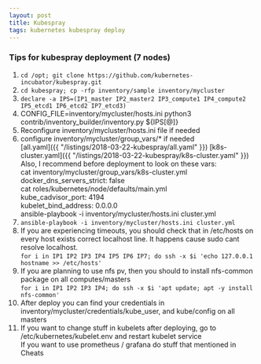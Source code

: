```yaml
---
layout: post
title: Kubespray  
tags: kubernetes kubespray deploy
---
```


### Tips for kubespray deployment (7 nodes)  

1. ``cd /opt; git clone https://github.com/kubernetes-incubator/kubespray.git``    
2. ``cd kubespray; cp -rfp inventory/sample inventory/mycluster``    
3. ``declare -a IPS=(IP1_master IP2_master2 IP3_compute1 IP4_compute2 IP5_etcd1 IP6_etcd2 IP7_etcd3)``  
4. CONFIG_FILE=inventory/mycluster/hosts.ini python3 contrib/inventory_builder/inventory.py ${IPS[@]}  
5. Reconfigure inventory/mycluster/hosts.ini file if needed  
6. configure inventory/mycluster/group_vars/* if needed  
[all.yaml]({{ "/listings/2018-03-22-kubespray/all.yaml" }})
[k8s-cluster.yaml]({{ "/listings/2018-03-22-kubespray/k8s-cluster.yaml" }})
Also, I recommend before deployment to look on these vars:  
cat inventory/mycluster/group_vars/k8s-cluster.yml   
    docker_dns_servers_strict: false  
cat roles/kubernetes/node/defaults/main.yml  
    kube_cadvisor_port: 4194  
    kubelet_bind_address: 0.0.0.0  
ansible-playbook -i inventory/mycluster/hosts.ini cluster.yml   
7. ``ansible-playbook -i inventory/mycluster/hosts.ini cluster.yml``  
8. If you are experiencing timeouts, you should check that in /etc/hosts on every host exists correct localhost line. It happens cause sudo cant resolve localhost.   
``for i in IP1 IP2 IP3 IP4 IP5 IP6 IP7; do ssh -x $i 'echo 127.0.0.1 hostname >> /etc/hosts'``    
9. If you are planning to use nfs pv, then you should to install nfs-common package on all computes/masters  
``for i in IP1 IP2 IP3 IP4; do ssh -x $i 'apt update; apt -y install nfs-common'``    
10. After deploy you can find your credentials in inventory/mycluster/credentials/kube_user, and kube/config on all masters  
11. If you want to change stuff in kubelets after deploying, go to /etc/kubernetes/kubelet.env and restart kubelet service   
If you want to use prometheus / grafana do stuff that mentioned in Cheats  
